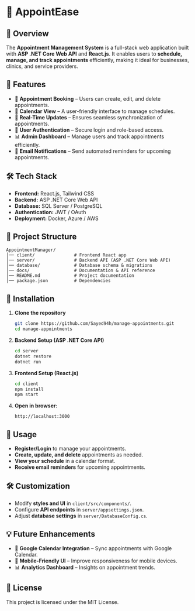 # 📅 AppointEase

## 🚀 Overview
The **Appointment Management System** is a full-stack web application built with **ASP .NET Core Web API** and **React.js**. It enables users to **schedule, manage, and track appointments** efficiently, making it ideal for businesses, clinics, and service providers.

## 📌 Features
- 📝 **Appointment Booking** – Users can create, edit, and delete appointments.
- 📅 **Calendar View** – A user-friendly interface to manage schedules.
- 🔄 **Real-Time Updates** – Ensures seamless synchronization of appointments.
- 🔐 **User Authentication** – Secure login and role-based access.
- 📊 **Admin Dashboard** – Manage users and track appointments efficiently.
- 📧 **Email Notifications** – Send automated reminders for upcoming appointments.

## 🛠️ Tech Stack
- **Frontend:** React.js, Tailwind CSS
- **Backend:** ASP .NET Core Web API
- **Database:** SQL Server / PostgreSQL
- **Authentication:** JWT / OAuth
- **Deployment:** Docker, Azure / AWS

## 📂 Project Structure
```
AppointmentManager/
│── client/               # Frontend React app
│── server/               # Backend API (ASP .NET Core Web API)
│── database/             # Database schema & migrations
│── docs/                 # Documentation & API reference
│── README.md             # Project documentation
│── package.json          # Dependencies
```

## 🔧 Installation
1. **Clone the repository**
   ```sh
   git clone https://github.com/Sayed94h/manage-appointments.git
   cd manage-appointments
   ```

2. **Backend Setup (ASP .NET Core API)**
   ```sh
   cd server
   dotnet restore
   dotnet run
   ```

3. **Frontend Setup (React.js)**
   ```sh
   cd client
   npm install
   npm start
   ```

4. **Open in browser:**
   ```
   http://localhost:3000
   ```

## 🚀 Usage
- **Register/Login** to manage your appointments.
- **Create, update, and delete** appointments as needed.
- **View your schedule** in a calendar format.
- **Receive email reminders** for upcoming appointments.

## 🛠️ Customization
- Modify **styles and UI** in `client/src/components/`.
- Configure **API endpoints** in `server/appsettings.json`.
- Adjust **database settings** in `server/DatabaseConfig.cs`.

## 💡 Future Enhancements
- 📌 **Google Calendar Integration** – Sync appointments with Google Calendar.
- 📱 **Mobile-Friendly UI** – Improve responsiveness for mobile devices.
- 📊 **Analytics Dashboard** – Insights on appointment trends.

## 📜 License
This project is licensed under the MIT License.

